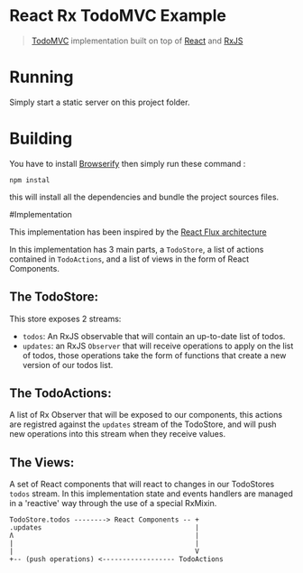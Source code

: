 # React Rx TodoMVC Example

> [TodoMVC](http://todomvc.com/) implementation built on top of [React](http://facebook.github.io/react/) and [RxJS](https://github.com/Reactive-Extensions/RxJS)

# Running

Simply start a static server on this project folder.

# Building

You have to install [Browserify](http://browserify.org/) then simply run these command :
```
npm instal
```
this will install all the dependencies and bundle the project sources files.

#Implementation

This implementation has been inspired by the [React Flux architecture](https://github.com/facebook/react/tree/master/examples/todomvc-flux)

In this implementation has 3 main parts, a `TodoStore`, a list of actions contained in `TodoActions`, and a list of views in the form of React Components.

## The TodoStore:

This store exposes 2 streams: 
* `todos`: An RxJS observable that will contain an up-to-date list of todos. 
* `updates`: an RxJS `Observer` that will receive operations to apply on the list of todos, those operations take the form of functions that create a new version of our todos list.

## The TodoActions: 

A list of Rx Observer that will be exposed to our components, this actions are registred against the `updates` stream of the TodoStore, and will push new operations into this stream when they receive values.

## The Views:

A set of React components that will react to changes in our TodoStores `todos` stream.
In this implementation state and events handlers are managed in a 'reactive' way through the use of a special RxMixin.


```
TodoStore.todos --------> React Components -- +
.updates                                      |
Ʌ                                             |
|                                             |
|                                             V
+-- (push operations) <------------------ TodoActions
```

                                
